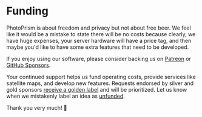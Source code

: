 # Funding

PhotoPrism is about freedom and privacy but not about free beer. We feel like it
would be a mistake to state there will be no costs because clearly, we have huge expenses, your server hardware
will have a price tag, and then maybe you'd like to have some extra features that need to be developed.

If you enjoy using our software, please consider backing us on [Patreon](https://www.patreon.com/photoprism)
or [GitHub Sponsors](https://github.com/sponsors/photoprism).

Your continued support helps us fund operating costs, provide services like satellite maps,
and develop new features.
Requests endorsed by silver and gold sponsors [receive a golden label](https://github.com/photoprism/photoprism/issues?q=is%3Aissue+is%3Aopen+label%3Asponsor) and will be prioritized.
Let us know when we mistakenly label an idea as [unfunded](https://github.com/photoprism/photoprism/issues?q=is%3Aissue+is%3Aopen+label%3Aunfunded).

Thank you very much! 💜